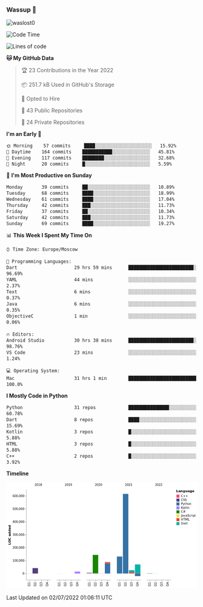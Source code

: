 ### Wassup 👋

<p align="left"> <img src="https://komarev.com/ghpvc/?username=waslost0" alt="waslost0" /></p>

<!--START_SECTION:waka-->
![Code Time](http://img.shields.io/badge/Code%20Time-0%20secs-blue)

![Lines of code](https://img.shields.io/badge/From%20Hello%20World%20I%27ve%20Written-1%20Million%20lines%20of%20code-blue)

**🐱 My GitHub Data** 

> 🏆 23 Contributions in the Year 2022
 > 
> 📦 251.7 kB Used in GitHub's Storage 
 > 
> 💼 Opted to Hire
 > 
> 📜 43 Public Repositories 
 > 
> 🔑 24 Private Repositories  
 > 
**I'm an Early 🐤** 

```text
🌞 Morning    57 commits     ████░░░░░░░░░░░░░░░░░░░░░   15.92% 
🌆 Daytime    164 commits    ███████████░░░░░░░░░░░░░░   45.81% 
🌃 Evening    117 commits    ████████░░░░░░░░░░░░░░░░░   32.68% 
🌙 Night      20 commits     █░░░░░░░░░░░░░░░░░░░░░░░░   5.59%

```
📅 **I'm Most Productive on Sunday** 

```text
Monday       39 commits     ██░░░░░░░░░░░░░░░░░░░░░░░   10.89% 
Tuesday      68 commits     ████░░░░░░░░░░░░░░░░░░░░░   18.99% 
Wednesday    61 commits     ████░░░░░░░░░░░░░░░░░░░░░   17.04% 
Thursday     42 commits     ███░░░░░░░░░░░░░░░░░░░░░░   11.73% 
Friday       37 commits     ██░░░░░░░░░░░░░░░░░░░░░░░   10.34% 
Saturday     42 commits     ███░░░░░░░░░░░░░░░░░░░░░░   11.73% 
Sunday       69 commits     ████░░░░░░░░░░░░░░░░░░░░░   19.27%

```


📊 **This Week I Spent My Time On** 

```text
⌚︎ Time Zone: Europe/Moscow

💬 Programming Languages: 
Dart                     29 hrs 59 mins      ████████████████████████░   96.69% 
YAML                     44 mins             ░░░░░░░░░░░░░░░░░░░░░░░░░   2.37% 
Text                     6 mins              ░░░░░░░░░░░░░░░░░░░░░░░░░   0.37% 
Java                     6 mins              ░░░░░░░░░░░░░░░░░░░░░░░░░   0.35% 
ObjectiveC               1 min               ░░░░░░░░░░░░░░░░░░░░░░░░░   0.06%

🔥 Editors: 
Android Studio           30 hrs 38 mins      ████████████████████████░   98.76% 
VS Code                  23 mins             ░░░░░░░░░░░░░░░░░░░░░░░░░   1.24%

💻 Operating System: 
Mac                      31 hrs 1 min        █████████████████████████   100.0%

```

**I Mostly Code in Python** 

```text
Python                   31 repos            ███████████████░░░░░░░░░░   60.78% 
Dart                     8 repos             ████░░░░░░░░░░░░░░░░░░░░░   15.69% 
Kotlin                   3 repos             █░░░░░░░░░░░░░░░░░░░░░░░░   5.88% 
HTML                     3 repos             █░░░░░░░░░░░░░░░░░░░░░░░░   5.88% 
C++                      2 repos             █░░░░░░░░░░░░░░░░░░░░░░░░   3.92%

```


**Timeline**

![Chart not found](https://raw.githubusercontent.com/waslost0/waslost0/master/charts/bar_graph.png) 


 Last Updated on 02/07/2022 01:06:11 UTC
<!--END_SECTION:waka-->

